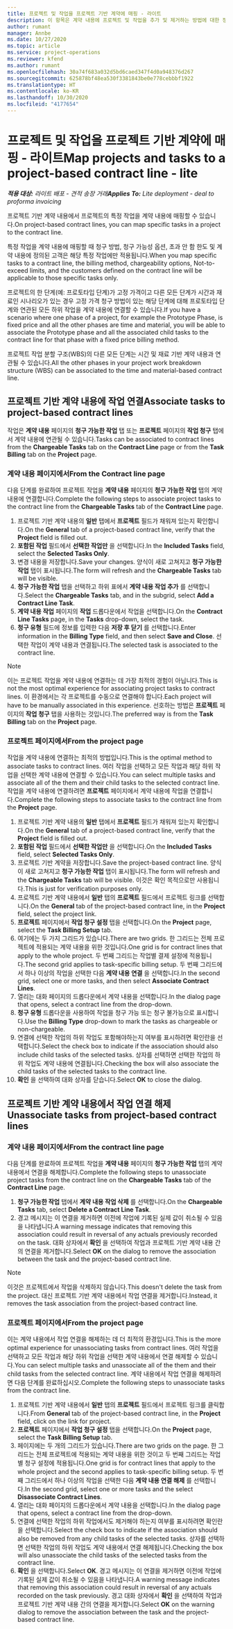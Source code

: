 ```yaml
---
title: 프로젝트 및 작업을 프로젝트 기반 계약에 매핑 - 라이트
description: 이 항목은 계약 내용에 프로젝트 및 작업을 추가 및 제거하는 방법에 대한 정보를 제공합니다.
author: rumant
manager: Annbe
ms.date: 10/27/2020
ms.topic: article
ms.service: project-operations
ms.reviewer: kfend
ms.author: rumant
ms.openlocfilehash: 30a74f683a032d5bd6caed347f4d0a948376d267
ms.sourcegitcommit: 625878bf48ea530f3381843be0e778cebbbf1922
ms.translationtype: HT
ms.contentlocale: ko-KR
ms.lasthandoff: 10/30/2020
ms.locfileid: "4177654"
---
```

# <a name="map-projects-and-tasks-to-a-project-based-contract-line---lite"></a><span data-ttu-id="b3c89-103">프로젝트 및 작업을 프로젝트 기반 계약에 매핑 - 라이트</span><span class="sxs-lookup"><span data-stu-id="b3c89-103">Map projects and tasks to a project-based contract line - lite</span></span>

<span data-ttu-id="b3c89-104">_**적용 대상:** 라이트 배포 - 견적 송장 거래_</span><span class="sxs-lookup"><span data-stu-id="b3c89-104">_**Applies To:** Lite deployment - deal to proforma invoicing_</span></span>

<span data-ttu-id="b3c89-105">프로젝트 기반 계약 내용에서 프로젝트의 특정 작업을 계약 내용에 매핑할 수 있습니다.</span><span class="sxs-lookup"><span data-stu-id="b3c89-105">On project-based contract lines, you can map specific tasks in a project to the contract line.</span></span>

<span data-ttu-id="b3c89-106">특정 작업을 계약 내용에 매핑할 때 청구 방법, 청구 가능성 옵션, 초과 안 함 한도 및 계약 내용에 정의된 고객은 해당 특정 작업에만 적용됩니다.</span><span class="sxs-lookup"><span data-stu-id="b3c89-106">When you map specific tasks to a contract line, the billing method, chargeability options, Not-to-exceed limits, and the customers defined on the contract line will be applicable to those specific tasks only.</span></span>

<span data-ttu-id="b3c89-107">프로젝트의 한 단계(예: 프로토타입 단계)가 고정 가격이고 다른 모든 단계가 시간과 재료인 시나리오가 있는 경우 고정 가격 청구 방법이 있는 해당 단계에 대해 프로토타입 단계와 연관된 모든 하위 작업을 계약 내용에 연결할 수 있습니다.</span><span class="sxs-lookup"><span data-stu-id="b3c89-107">If you have a scenario where one phase of a project, for example the Prototype Phase, is fixed price and all the other phases are time and material, you will be able to associate the Prototype phase and all the associated child tasks to the contract line for that phase with a fixed price billing method.</span></span>

<span data-ttu-id="b3c89-108">프로젝트 작업 분할 구조(WBS)의 다른 모든 단계는 시간 및 재료 기반 계약 내용과 연관될 수 있습니다.</span><span class="sxs-lookup"><span data-stu-id="b3c89-108">All the other phases in your project work breakdown structure (WBS) can be associated to the time and material-based contract line.</span></span>

## <a name="associate-tasks-to-project-based-contract-lines"></a><span data-ttu-id="b3c89-109">프로젝트 기반 계약 내용에 작업 연결</span><span class="sxs-lookup"><span data-stu-id="b3c89-109">Associate tasks to project-based contract lines</span></span>

<span data-ttu-id="b3c89-110">작업은 **계약 내용** 페이지의 **청구 가능한 작업** 탭 또는 **프로젝트** 페이지의 **작업 청구** 탭에서 계약 내용에 연관될 수 있습니다.</span><span class="sxs-lookup"><span data-stu-id="b3c89-110">Tasks can be associated to contract lines from the **Chargeable Tasks** tab on the **Contract Line** page or from the **Task Billing** tab on the **Project** page.</span></span>

### <a name="from-the-contract-line-page"></a><span data-ttu-id="b3c89-111">계약 내용 페이지에서</span><span class="sxs-lookup"><span data-stu-id="b3c89-111">From the Contract line page</span></span>

<span data-ttu-id="b3c89-112">다음 단계를 완료하여 프로젝트 작업을 **계약 내용** 페이지의 **청구 가능한 작업** 탭의 계약 내용에 연결합니다.</span><span class="sxs-lookup"><span data-stu-id="b3c89-112">Complete the following steps to associate project tasks to the contract line from the **Chargeable Tasks** tab of the **Contract Line** page.</span></span>

1. <span data-ttu-id="b3c89-113">프로젝트 기반 계약 내용의 **일반** 탭에서 **프로젝트** 필드가 채워져 있는지 확인합니다.</span><span class="sxs-lookup"><span data-stu-id="b3c89-113">On the **General** tab of a project-based contract line, verify that the **Project** field is filled out.</span></span>
2. <span data-ttu-id="b3c89-114">**포함된 작업** 필드에서 **선택한 작업만** 을 선택합니다.</span><span class="sxs-lookup"><span data-stu-id="b3c89-114">In the **Included Tasks** field, select the **Selected Tasks Only**.</span></span>
3. <span data-ttu-id="b3c89-115">변경 내용을 저장합니다.</span><span class="sxs-lookup"><span data-stu-id="b3c89-115">Save your changes.</span></span> <span data-ttu-id="b3c89-116">양식이 새로 고쳐지고 **청구 가능한 작업** 탭이 표시됩니다.</span><span class="sxs-lookup"><span data-stu-id="b3c89-116">The form will refresh and the **Chargeable Tasks** tab will be visible.</span></span>
4. <span data-ttu-id="b3c89-117">**청구 가능한 작업** 탭을 선택하고 하위 표에서 **계약 내용 작업 추가** 를 선택합니다.</span><span class="sxs-lookup"><span data-stu-id="b3c89-117">Select the **Chargeable Tasks** tab, and in the subgrid, select **Add a Contract Line Task**.</span></span>
5. <span data-ttu-id="b3c89-118">**계약 내용 작업** 페이지의 **작업** 드롭다운에서 작업을 선택합니다.</span><span class="sxs-lookup"><span data-stu-id="b3c89-118">On the **Contract Line Tasks** page, in the **Tasks** drop-down, select the task.</span></span> 
6. <span data-ttu-id="b3c89-119">**청구 유형** 필드에 정보를 입력한 다음 **저장 후 닫기** 를 선택합니다.</span><span class="sxs-lookup"><span data-stu-id="b3c89-119">Enter information in the **Billing Type** field, and then select **Save and Close**.</span></span> <span data-ttu-id="b3c89-120">선택한 작업이 계약 내용과 연결됩니다.</span><span class="sxs-lookup"><span data-stu-id="b3c89-120">The selected task is associated to the contract line.</span></span>

> [!NOTE]
> <span data-ttu-id="b3c89-121">이는 프로젝트 작업을 계약 내용에 연결하는 데 가장 최적의 경험이 아닙니다.</span><span class="sxs-lookup"><span data-stu-id="b3c89-121">This is not the most optimal experience for associating project tasks to contract lines.</span></span> <span data-ttu-id="b3c89-122">이 환경에서는 각 프로젝트를 수동으로 연결해야 합니다.</span><span class="sxs-lookup"><span data-stu-id="b3c89-122">Each project will have to be manually associated in this experience.</span></span> <span data-ttu-id="b3c89-123">선호하는 방법은 **프로젝트** 페이지의 **작업 청구** 탭을 사용하는 것입니다.</span><span class="sxs-lookup"><span data-stu-id="b3c89-123">The preferred way is from the **Task Billing** tab on the **Project** page.</span></span>

### <a name="from-the-project-page"></a><span data-ttu-id="b3c89-124">프로젝트 페이지에서</span><span class="sxs-lookup"><span data-stu-id="b3c89-124">From the project page</span></span>

<span data-ttu-id="b3c89-125">작업을 계약 내용에 연결하는 최적의 방법입니다.</span><span class="sxs-lookup"><span data-stu-id="b3c89-125">This is the optimal method to associate tasks to contract lines.</span></span> <span data-ttu-id="b3c89-126">여러 작업을 선택하고 모든 작업과 해당 하위 작업을 선택한 계약 내용에 연결할 수 있습니다.</span><span class="sxs-lookup"><span data-stu-id="b3c89-126">You can select multiple tasks and associate all of the them and their child tasks to the selected contract line.</span></span> <span data-ttu-id="b3c89-127">작업을 계약 내용에 연결하려면 **프로젝트** 페이지에서 계약 내용에 작업을 연결합니다.</span><span class="sxs-lookup"><span data-stu-id="b3c89-127">Complete the following steps to associate tasks to the contract line from the **Project** page.</span></span>

1. <span data-ttu-id="b3c89-128">프로젝트 기반 계약 내용의 **일반** 탭에서 **프로젝트** 필드가 채워져 있는지 확인합니다.</span><span class="sxs-lookup"><span data-stu-id="b3c89-128">On the **General** tab of a project-based contract line, verify that the **Project** field is filled out.</span></span>
2. <span data-ttu-id="b3c89-129">**포함된 작업** 필드에서 **선택한 작업만** 을 선택합니다.</span><span class="sxs-lookup"><span data-stu-id="b3c89-129">On the **Included Tasks** field, select **Selected Tasks Only**.</span></span>
3. <span data-ttu-id="b3c89-130">프로젝트 기반 계약을 저장합니다.</span><span class="sxs-lookup"><span data-stu-id="b3c89-130">Save the project-based contract line.</span></span> <span data-ttu-id="b3c89-131">양식이 새로 고쳐지고 **청구 가능한 작업** 탭이 표시됩니다.</span><span class="sxs-lookup"><span data-stu-id="b3c89-131">The form will refresh and the **Chargeable Tasks** tab will be visible.</span></span> <span data-ttu-id="b3c89-132">이것은 확인 목적으로만 사용됩니다.</span><span class="sxs-lookup"><span data-stu-id="b3c89-132">This is just for verification purposes only.</span></span>
4. <span data-ttu-id="b3c89-133">프로젝트 기반 계약 내용에서 **일반** 탭의 **프로젝트** 필드에서 프로젝트 링크를 선택합니다.</span><span class="sxs-lookup"><span data-stu-id="b3c89-133">On the **General** tab of the project-based contract line, in the **Project** field, select the project link.</span></span>
5. <span data-ttu-id="b3c89-134">**프로젝트** 페이지에서 **작업 청구 설정** 탭을 선택합니다.</span><span class="sxs-lookup"><span data-stu-id="b3c89-134">On the **Project** page, select the **Task Billing Setup** tab.</span></span>
6. <span data-ttu-id="b3c89-135">여기에는 두 가지 그리드가 있습니다.</span><span class="sxs-lookup"><span data-stu-id="b3c89-135">There are two grids.</span></span> <span data-ttu-id="b3c89-136">한 그리드는 전체 프로젝트에 적용되는 계약 내용을 위한 것입니다.</span><span class="sxs-lookup"><span data-stu-id="b3c89-136">One grid is for contract lines that apply to the whole project.</span></span> <span data-ttu-id="b3c89-137">두 번째 그리드는 작업별 결제 설정에 적용됩니다.</span><span class="sxs-lookup"><span data-stu-id="b3c89-137">The second grid applies to task-specific billing setup.</span></span> <span data-ttu-id="b3c89-138">두 번째 그리드에서 하나 이상의 작업을 선택한 다음 **계약 내용 연결** 을 선택합니다.</span><span class="sxs-lookup"><span data-stu-id="b3c89-138">In the second grid, select one or more tasks, and then select **Associate Contract Lines**.</span></span>
7. <span data-ttu-id="b3c89-139">열리는 대화 페이지의 드롭다운에서 계약 내용을 선택합니다.</span><span class="sxs-lookup"><span data-stu-id="b3c89-139">In the dialog page that opens, select a contract line from the drop-down.</span></span>
8. <span data-ttu-id="b3c89-140">**청구 유형** 드롭다운을 사용하여 작업을 청구 가능 또는 청구 불가능으로 표시합니다.</span><span class="sxs-lookup"><span data-stu-id="b3c89-140">Use the **Billing Type** drop-down to mark the tasks as chargeable or non-chargeable.</span></span>
9. <span data-ttu-id="b3c89-141">연결에 선택한 작업의 하위 작업도 포함해야하는지 여부를 표시하려면 확인란을 선택합니다.</span><span class="sxs-lookup"><span data-stu-id="b3c89-141">Select the check box to indicate if the association should also include child tasks of the selected tasks.</span></span> <span data-ttu-id="b3c89-142">상자를 선택하면 선택한 작업의 하위 작업도 계약 내용에 연결됩니다.</span><span class="sxs-lookup"><span data-stu-id="b3c89-142">Checking the box will also associate the child tasks of the selected tasks to the contract line.</span></span>
10. <span data-ttu-id="b3c89-143">**확인** 을 선택하여 대화 상자를 닫습니다.</span><span class="sxs-lookup"><span data-stu-id="b3c89-143">Select **OK** to close the dialog.</span></span>

## <a name="unassociate-tasks-from-project-based-contract-lines"></a><span data-ttu-id="b3c89-144">프로젝트 기반 계약 내용에서 작업 연결 해제</span><span class="sxs-lookup"><span data-stu-id="b3c89-144">Unassociate tasks from project-based contract lines</span></span>

### <a name="from-the-contract-line-page"></a><span data-ttu-id="b3c89-145">계약 내용 페이지에서</span><span class="sxs-lookup"><span data-stu-id="b3c89-145">From the contract line page</span></span>

<span data-ttu-id="b3c89-146">다음 단계를 완료하여 프로젝트 작업을 **계약 내용** 페이지의 **청구 가능한 작업** 탭의 계약 내용에서 연결을 해제합니다.</span><span class="sxs-lookup"><span data-stu-id="b3c89-146">Complete the following steps to unassociate project tasks from the contract line on the **Chargeable Tasks** tab of the **Contract Line** page.</span></span>

1. <span data-ttu-id="b3c89-147">**청구 가능한 작업** 탭에서 **계약 내용 작업 삭제** 를 선택합니다.</span><span class="sxs-lookup"><span data-stu-id="b3c89-147">On the **Chargeable Tasks** tab, select **Delete a Contract Line Task**.</span></span>
2. <span data-ttu-id="b3c89-148">경고 메시지는 이 연결을 제거하면 이전에 작업에 기록된 실제 값이 취소될 수 있음을 나타냅니다.</span><span class="sxs-lookup"><span data-stu-id="b3c89-148">A warning message indicates that removing this association could result in reversal of any actuals previously recorded on the task.</span></span> <span data-ttu-id="b3c89-149">대화 상자에서 **확인** 을 선택하여 작업과 프로젝트 기반 계약 내용 간의 연결을 제거합니다.</span><span class="sxs-lookup"><span data-stu-id="b3c89-149">Select **OK** on the dialog to remove the association between the task and the project-based contract line.</span></span> 

> [!NOTE]
> <span data-ttu-id="b3c89-150">이것은 프로젝트에서 작업을 삭제하지 않습니다.</span><span class="sxs-lookup"><span data-stu-id="b3c89-150">This doesn't delete the task from the project.</span></span> <span data-ttu-id="b3c89-151">대신 프로젝트 기반 계약 내용에서 작업 연결을 제거합니다.</span><span class="sxs-lookup"><span data-stu-id="b3c89-151">Instead, it removes the task association from the project-based contract line.</span></span>

### <a name="from-the-project-page"></a><span data-ttu-id="b3c89-152">프로젝트 페이지에서</span><span class="sxs-lookup"><span data-stu-id="b3c89-152">From the project page</span></span>

<span data-ttu-id="b3c89-153">이는 계약 내용에서 작업 연결을 해제하는 데 더 최적의 환경입니다.</span><span class="sxs-lookup"><span data-stu-id="b3c89-153">This is the more optimal experience for unassociating tasks from contract lines.</span></span> <span data-ttu-id="b3c89-154">여러 작업을 선택하고 모든 작업과 해당 하위 작업을 선택한 계약 내용에서 연결 해제할 수 있습니다.</span><span class="sxs-lookup"><span data-stu-id="b3c89-154">You can select multiple tasks and unassociate all of the them and their child tasks from the selected contract line.</span></span> <span data-ttu-id="b3c89-155">계약 내용에서 작업 연결을 해제하려면 다음 단계를 완료하십시오.</span><span class="sxs-lookup"><span data-stu-id="b3c89-155">Complete the following steps to unassociate tasks from the contract line.</span></span>

1. <span data-ttu-id="b3c89-156">프로젝트 기반 계약 내용에서 **일반** 탭의 **프로젝트** 필드에서 프로젝트 링크를 클릭합니다.</span><span class="sxs-lookup"><span data-stu-id="b3c89-156">From **General** tab of the project-based contract line, in the **Project** field, click on the link for project.</span></span>
2. <span data-ttu-id="b3c89-157">**프로젝트** 페이지에서 **작업 청구 설정** 탭을 선택합니다.</span><span class="sxs-lookup"><span data-stu-id="b3c89-157">On the **Project** page, select the **Task Billing Setup** tab.</span></span>
3. <span data-ttu-id="b3c89-158">페이지에는 두 개의 그리드가 있습니다.</span><span class="sxs-lookup"><span data-stu-id="b3c89-158">There are two grids on the page.</span></span> <span data-ttu-id="b3c89-159">한 그리드는 전체 프로젝트에 적용되는 계약 내용을 위한 것이고 두 번째 그리드는 작업별 청구 설정에 적용됩니다.</span><span class="sxs-lookup"><span data-stu-id="b3c89-159">One grid is for contract lines that apply to the whole project and the second applies to task-specific billing setup.</span></span> <span data-ttu-id="b3c89-160">두 번째 그리드에서 하나 이상의 작업을 선택한 다음 **계약 내용 연결 해제** 를 선택합니다.</span><span class="sxs-lookup"><span data-stu-id="b3c89-160">In the second grid, select one or more tasks and the select **Disassociate Contract Lines**.</span></span>
4. <span data-ttu-id="b3c89-161">열리는 대화 페이지의 드롭다운에서 계약 내용을 선택합니다.</span><span class="sxs-lookup"><span data-stu-id="b3c89-161">In the  dialog page that opens, select a contract line from the drop-down.</span></span>
5. <span data-ttu-id="b3c89-162">연결에 선택한 작업의 하위 작업에서도 제거해야 하는지 여부를 표시하려면 확인란을 선택합니다.</span><span class="sxs-lookup"><span data-stu-id="b3c89-162">Select the check box to indicate if the association should also be removed from any child tasks of the selected tasks.</span></span> <span data-ttu-id="b3c89-163">상자를 선택하면 선택한 작업의 하위 작업도 계약 내용에서 연결 해제됩니다.</span><span class="sxs-lookup"><span data-stu-id="b3c89-163">Checking the box will also unassociate the child tasks of the selected tasks from the contract line.</span></span>
6. <span data-ttu-id="b3c89-164">**확인** 을 선택합니다.</span><span class="sxs-lookup"><span data-stu-id="b3c89-164">Select **OK**.</span></span> <span data-ttu-id="b3c89-165">경고 메시지는 이 연결을 제거하면 이전에 작업에 기록된 실제 값이 취소될 수 있음을 나타냅니다.</span><span class="sxs-lookup"><span data-stu-id="b3c89-165">A warning message indicates that removing this association could result in reversal of any actuals recorded on the task previously.</span></span> <span data-ttu-id="b3c89-166">경고 대화 상자에서 **확인** 을 선택하여 작업과 프로젝트 기반 계약 내용 간의 연결을 제거합니다.</span><span class="sxs-lookup"><span data-stu-id="b3c89-166">Select **OK** on the warning dialog to remove the association between the task and the project-based contract line.</span></span>
